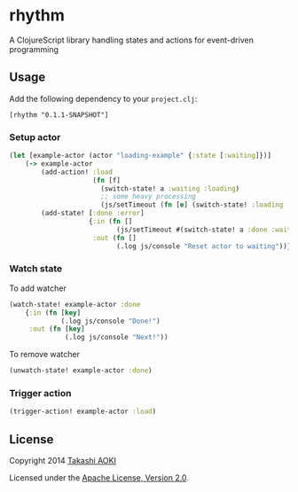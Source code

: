 # rhythm

A ClojureScript library handling states and actions for event-driven programming

## Usage

Add the following dependency to your `project.clj`:

```
[rhythm "0.1.1-SNAPSHOT"]
```

### Setup actor

```clj
(let [example-actor (actor "loading-example" {:state [:waiting]})]
    (-> example-actor
        (add-action! :load
                     (fn [f]
                       (switch-state! a :waiting :loading)
                       ;; some heavy processing
                       (js/setTimeout (fn [e] (switch-state! :loading :done)) 10000)))
        (add-state! [:done :error]
                    {:in (fn []
                           (js/setTimeout #(switch-state! a :done :waiting) 100))
                     :out (fn []
                           (.log js/console "Reset actor to waiting"))})))
```

### Watch state

To add watcher

```clj
(watch-state! example-actor :done
    {:in (fn [key]
             (.log js/console "Done!")
     :out (fn [key]
              (.log js/console "Next!"))
```

To remove watcher

```clj
(unwatch-state! example-actor :done)
```

### Trigger action

```clj
(trigger-action! example-actor :load)
```

## License

Copyright 2014 [Takashi AOKI][federkasten]

Licensed under the [Apache License, Version 2.0][apache-license-2.0].

[federkasten]: http://federkasten.net
[apache-license-2.0]: http://www.apache.org/licenses/LICENSE-2.0.html
